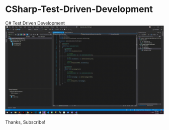 # CSharp-Test-Driven-Development
C# Test Driven Development
![Project_Preview](https://github.com/ferjesusjs8/CSharp-Test-Driven-Development/blob/master/Contents/Preview.gif)

Thanks, Subscribe!
